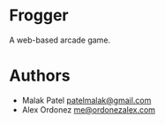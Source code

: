 # Frogger

A web-based arcade game.

# Authors

* Malak Patel <patelmalak@gmail.com>
* Alex Ordonez <me@ordonezalex.com>

